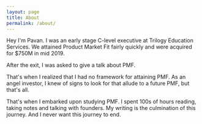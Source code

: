 ```yaml
---
layout: page
title: About
permalink: /about/
---
```


Hey I'm Pavan. I was an early stage C-level executive at Trilogy Education Services. We attained Product Market Fit fairly quickly and were acquired for $750M in mid 2019.

After the exit, I was asked to give a talk about PMF.

That's when I realized that I had no framework for attaining PMF. As an angel investor, I knew of signs to look for that allude to a future PMF, but that's all.

That's when I embarked upon studying PMF. I spent 100s of hours reading, taking notes and talking with founders. My writing is the culmination of this journey. And I never want this journey to end.